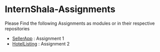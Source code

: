 # InternShala-Assignments

Please Find the following Assignments as modules or in their respective repositories
- [SellerApp](https://github.com/EyeZen/SellerApp.git) : Assignment 1
- [HotelListing](https://github.com/EyeZen/HotelListing.git) : Assignment 2